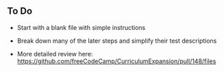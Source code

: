 ## To Do

- Start with a blank file with simple instructions

- Break down many of the later steps and simplify their test descriptions

- More detailed review here: https://github.com/freeCodeCamp/CurriculumExpansion/pull/148/files
